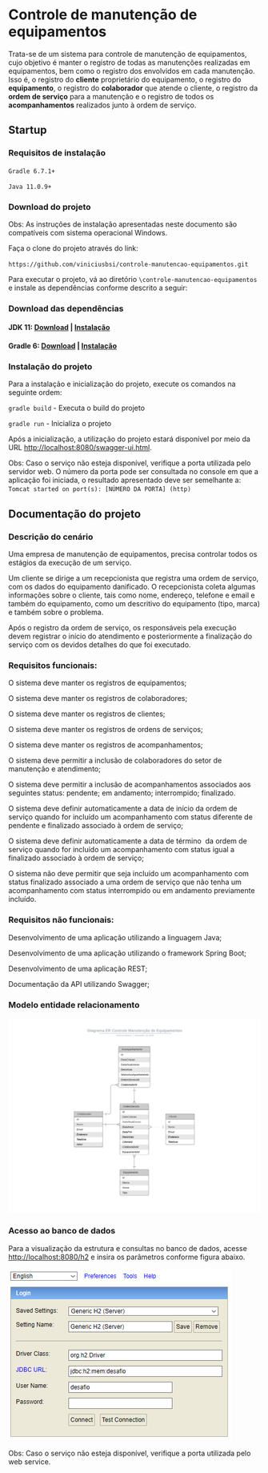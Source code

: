 # Controle de manutenção de equipamentos
Trata-se de um sistema para controle de manutenção de equipamentos, cujo objetivo é manter o registro de todas as manutenções realizadas em equipamentos, bem como o registro dos envolvidos em cada manutenção.
Isso é, o registro do **cliente** proprietário do equipamento, o registro do **equipamento**, o registro do **colaborador** que atende o cliente, o registro da **ordem de serviço** para a manutenção e o registro de todos os **acompanhamentos** realizados junto à ordem de serviço.

## Startup

### Requisitos de instalação

`Gradle 6.7.1+`

`Java 11.0.9+`

### Download do projeto

Obs: As instruções de instalação apresentadas neste documento são compatíveis com sistema operacional Windows.

Faça o clone do projeto através do link:

`https://github.com/viniciusbsi/controle-manutencao-equipamentos.git`

Para executar o projeto, vá ao diretório `\controle-manutencao-equipamentos` e instale as dependências conforme descrito a seguir:

### Download das dependências

#### JDK 11: [Download](https://www.oracle.com/java/technologies/javase-jdk11-downloads.html) | [Instalação](https://docs.oracle.com/en/java/javase/11/install/installation-jdk-microsoft-windows-platforms.html#GUID-96EB3876-8C7A-4A25-9F3A-A2983FEC016A) 
#### Gradle 6: [Download](https://gradle.org/releases/) | [Instalação](https://gradle.org/install/)

### Instalação do projeto

Para a instalação e inicialização do projeto, execute os comandos na seguinte ordem:

`gradle build` - Executa o build do projeto

`gradle run` - Inicializa o projeto

Após a inicialização, a utilização do projeto estará disponível por meio da URL [http://localhost:8080/swagger-ui.html](http://localhost:8080/swagger-ui.html).

Obs: Caso o serviço não esteja disponível, verifique a porta utilizada pelo servidor web. O número da porta pode ser consultada no console em que a aplicação foi iniciada, o resultado apresentado deve ser semelhante a: `Tomcat started on port(s): [NÚMERO DA PORTA] (http)`

## Documentação do projeto

### Descrição do cenário

Uma empresa de manutenção de equipamentos, precisa controlar todos os estágios da execução de um serviço. 

Um cliente se dirige a um recepcionista que registra uma ordem de serviço, com os dados do equipamento danificado. O recepcionista coleta algumas informações sobre o cliente, tais como nome, endereço, telefone e email e também do equipamento, como um descritivo do equipamento (tipo, marca) e também sobre o problema. 

Após o registro da ordem de serviço, os responsáveis pela execução devem registrar o início do atendimento e posteriormente a finalização do serviço com os devidos detalhes do que foi executado.

### Requisitos funcionais:

O sistema deve manter os registros de equipamentos;

O sistema deve manter os registros de colaboradores;

O sistema deve manter os registros de clientes;

O sistema deve manter os registros de ordens de serviços;

O sistema deve manter os registros de acompanhamentos;

O sistema deve permitir a inclusão de colaboradores do setor de manutenção e atendimento;

O sistema deve permitir a inclusão de acompanhamentos associados aos seguintes status: pendente; em andamento; interrompido; finalizado.

O sistema deve definir automaticamente a data de início da ordem de serviço quando for incluído um acompanhamento com status diferente de pendente e finalizado associado à ordem de serviço;

O sistema deve definir automaticamente a data de término  da ordem de serviço quando for incluído um acompanhamento com status igual a finalizado associado à ordem de serviço;

O sistema não deve permitir que seja incluído um acompanhamento com status finalizado associado a uma ordem de serviço que não tenha um acompanhamento com status interrompido ou em andamento previamente incluído.

### Requisitos não funcionais:

Desenvolvimento de uma aplicação utilizando a linguagem Java;

Desenvolvimento de uma aplicação utilizando o framework Spring Boot;

Desenvolvimento de uma aplicação REST;

Documentação da API utilizando Swagger;

### Modelo entidade relacionamento

![Driagrama ER](assets/Diagrama%20ER.png)

### Acesso ao banco de dados

Para a visualização da estrutura e consultas no banco de dados, acesse [http://localhost:8080/h2](http://localhost:8080/h2) e insira os parâmetros conforme figura abaixo.

![ParametrosBd](assets/acesso_bd.png)

Obs: Caso o serviço não esteja disponível, verifique a porta utilizada pelo web service.

